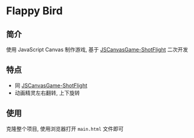 # Flappy Bird

## 简介

使用 JavaScript Canvas 制作游戏, 基于 [JSCanvasGame-ShotFlight](https://github.com/Zeng-Tao/JSCanvasGame-ShotFlight) 二次开发


## 特点

- 同 [JSCanvasGame-ShotFlight](https://github.com/Zeng-Tao/JSCanvasGame-ShotFlight)
- 动画精灵左右翻转, 上下旋转


## 使用

克隆整个项目, 使用浏览器打开 `main.html` 文件即可
